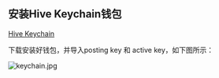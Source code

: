 ## 安装Hive Keychain钱包
[Hive Keychain](https://chrome.google.com/webstore/detail/hive-keychain/jcacnejopjdphbnjgfaaobbfafkihpep)

下载安装好钱包，并导入posting key 和 active key，如下图所示：

![keychain.jpg](https://ipfs.ilark.io/ipfs/QmVkTbgj6xKaxGTBZv6gdHAj6nuCuKGDQcBieQyVLgk62k)